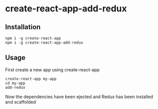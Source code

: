 # create-react-app-add-redux

## Installation
```
npm i -g create-react-app
npm i -g create-react-app-add-redux
```
## Usage
First create a new app using create-react-app

```
create-react-app my-app
cd my-app
add-redux
```

Now the dependencies have been ejected
and Redux has been installed and scaffolded

